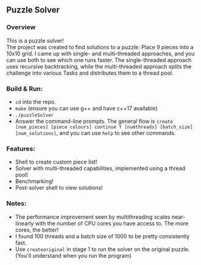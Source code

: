## Puzzle Solver

### Overview
This is a puzzle solver!  
The project was created to find solutions to a puzzle: Place 9 pieces into a 10x10 grid. I came up with single- and multi-threaded approaches, and you can use both to see which one runs faster.
The single-threaded approach uses recursive backtracking, while the multi-threaded approach splits the challenge into various Tasks and distributes them to a thread pool.

### Build & Run:
- `cd` into the repo.
- `make` (ensure you can use g++ and have c++17 available)
- `./puzzleSolver`
- Answer the command-line prompts. The general flow is `create [num_pieces] [piece colours] continue Y [numthreads] [batch_size] [num_solutions]`, and you can use `help` to see other commands.

### Features:
- Shell to create custom piece list!
- Solver with multi-threaded capabilities, implemented using a thread pool!
- Benchmarking!
- Post-solver shell to view solutions!

### Notes:
- The performance improvement seen by multithreading scales near-linearly with the number of CPU cores you have access to. The more cores, the better!
- I found 100 threads and a batch size of 1000 to be pretty consistently fast.
- Use `createoriginal` in stage 1 to run the solver on the original puzzle. (You'll understand when you run the program)
